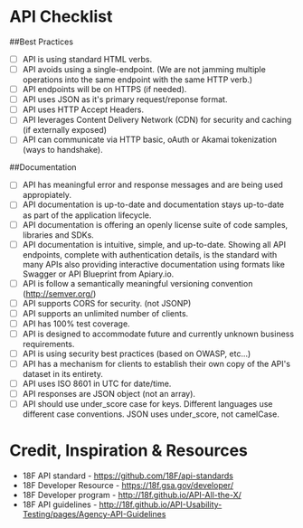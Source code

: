 # API Checklist

##Best Practices
- [ ] API is using standard HTML verbs.
- [ ] API avoids using a single-endpoint. (We are not jamming multiple operations into the same endpoint with the same HTTP verb.)
- [ ] API endpoints will be on HTTPS (if needed).
- [ ] API uses JSON as it's primary request/reponse format.
- [ ] API uses HTTP Accept Headers.
- [ ] API leverages Content Delivery Network (CDN) for security and caching (if externally exposed)
- [ ] API can communicate via HTTP basic, oAuth or Akamai tokenization (ways to handshake).

##Documentation
- [ ] API has meaningful error and response messages and are being used appropiately.
- [ ] API documentation is up-to-date and documentation stays up-to-date as part of the application lifecycle.
- [ ] API documentation is offering an openly license suite of code samples, libraries and SDKs.
- [ ] API documentation is intuitive, simple, and up-to-date. Showing all API endpoints, complete with authentication details, is the standard with many APIs also providing interactive documentation using formats like Swagger or API Blueprint from Apiary.io.
- [ ] API is follow a semantically meaningful versioning convention (http://semver.org/)
- [ ] API supports CORS for security. (not JSONP)
- [ ] API supports an unlimited number of clients.
- [ ] API has 100% test coverage.
- [ ] API is designed to accommodate future and currently unknown business requirements.
- [ ] API is using security best practices (based on OWASP, etc...)
- [ ] API has a mechanism for clients to establish their own copy of the API's dataset in its entirety.
- [ ] API uses ISO 8601 in UTC for date/time.
- [ ] API responses are JSON object (not an array). 
- [ ] API should use under_score case for keys. Different languages use different case conventions. JSON uses under_score, not camelCase.

# Credit, Inspiration & Resources
* 18F API standard - https://github.com/18F/api-standards
* 18F Developer Resource - https://18f.gsa.gov/developer/
* 18F Developer program - http://18f.github.io/API-All-the-X/
* 18F API guidelines - http://18f.github.io/API-Usability-Testing/pages/Agency-API-Guidelines
